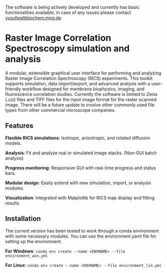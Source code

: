 The software is being actively developed and currently has basic functionalities available, in case of any issues please contact yusufqq@biochem.mpg.de.

# Raster Image Correlation Spectroscopy simulation and analysis
A modular, extensible graphical user interface for performing and analyzing Raster Image Correlation Spectroscopy (RICS) experiments. This toolkit supports simulation, data import/export, and advanced analysis with a user-friendly workflow designed for membrane biophysics, imaging, and fluorescence correlation studies.
Currently the software is limited to Zeiss (.czi) files and TIFF files for the input image format for the raster scanned image. There will be a future update to involve other commonly used file types from other commercial microscope companies. 
## Features
**Flexible RICS simulations**: Isotropic, anisotropic, and rotated diffusion models.

**Analysis**: Fit and analyze real or simulated image stacks. (Non-GUI batch analysis)

**Progress monitoring**: Responsive GUI with real-time progress and status bars.

**Modular design**: Easily extend with new simulation, import, or analysis modules.

**Visualization**: Integrated with Matplotlib for RICS map display and fitting results.

## Installation

The current version has been tested to work through a conda environment with some necessary modules. You can use the environment.yaml file for setting up the environment. 

**For Windows**: `conda env create --name <ENVNAME> --file environment_win.yml`

**For Linux**: `conda env create --name <ENVNAME> --file environment_lin.yml`


 

